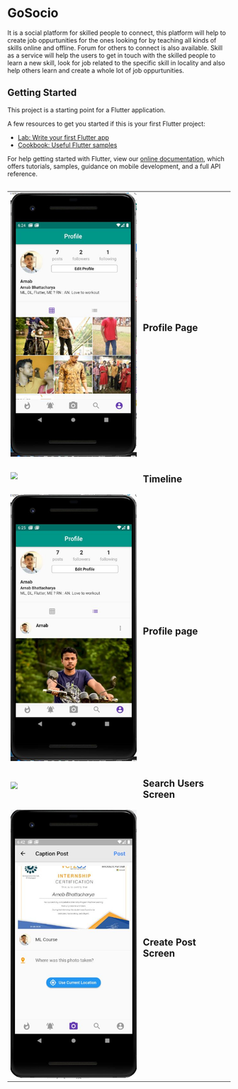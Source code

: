 # GoSocio

It is a social platform for skilled people to connect, this platform will help to create job oppurtunities for the ones looking for by teaching all kinds of skills online and offline. Forum for others to connect is also available. Skill as a service will help the users to get in touch with the skilled people to learn a new skill, look for job related to the specific skill in locality and also help others learn and create a whole lot of job oppurtunities. 

## Getting Started

This project is a starting point for a Flutter application.

A few resources to get you started if this is your first Flutter project:

- [Lab: Write your first Flutter app](https://flutter.dev/docs/get-started/codelab)
- [Cookbook: Useful Flutter samples](https://flutter.dev/docs/cookbook)

For help getting started with Flutter, view our
[online documentation](https://flutter.dev/docs), which offers tutorials,
samples, guidance on mobile development, and a full API reference.
<br><br>
<p>
  <table border=0>
    <tr>
      <td><img src="https://github.com/Arnab28122000/GoSocio/blob/master/Profile_page.JPG" width="350"></td>
      <td><h2>Profile Page</h2></td>
    </tr>
     <tr>
      <td><img src="(https://github.com/Arnab28122000/GoSocio/blob/master/Timeline.JPG" width="350"></td>
       <td><h2>Timeline</h2></td>
    </tr>
    <tr>
      <td><img src="https://github.com/Arnab28122000/GoSocio/blob/master/profile_page_2.JPG" width="350"></td>
      <td><h2>Profile page</h2></td>
    </tr>
     <tr>
      <td><img src="https://github.com/Arnab28122000/GoSocio/blob/master/Search_users_screen" width="350"></td>
      <td><h2>Search Users Screen</h2></td>
    </tr>
    <tr>
      <td><img src="https://github.com/Arnab28122000/GoSocio/blob/master/create_post_screen.JPG" width="350" alt="accessibility text"></td>
      <td><h2>Create Post Screen</h2></td>
    </tr>
  </table>
</p>
